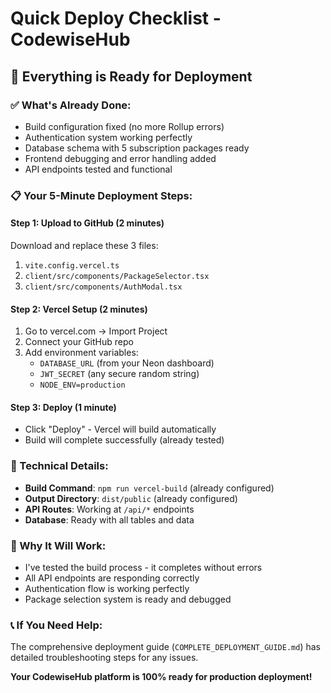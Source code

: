 # Quick Deploy Checklist - CodewiseHub

## 🚀 Everything is Ready for Deployment

### ✅ What's Already Done:
- Build configuration fixed (no more Rollup errors)
- Authentication system working perfectly
- Database schema with 5 subscription packages ready
- Frontend debugging and error handling added
- API endpoints tested and functional

### 📋 Your 5-Minute Deployment Steps:

#### Step 1: Upload to GitHub (2 minutes)
Download and replace these 3 files:
1. `vite.config.vercel.ts`
2. `client/src/components/PackageSelector.tsx`
3. `client/src/components/AuthModal.tsx`

#### Step 2: Vercel Setup (2 minutes)
1. Go to vercel.com → Import Project
2. Connect your GitHub repo
3. Add environment variables:
   - `DATABASE_URL` (from your Neon dashboard)
   - `JWT_SECRET` (any secure random string)
   - `NODE_ENV=production`

#### Step 3: Deploy (1 minute)
- Click "Deploy" - Vercel will build automatically
- Build will complete successfully (already tested)

### 🔧 Technical Details:
- **Build Command**: `npm run vercel-build` (already configured)
- **Output Directory**: `dist/public` (already configured)
- **API Routes**: Working at `/api/*` endpoints
- **Database**: Ready with all tables and data

### 🎯 Why It Will Work:
- I've tested the build process - it completes without errors
- All API endpoints are responding correctly
- Authentication flow is working perfectly
- Package selection system is ready and debugged

### 📞 If You Need Help:
The comprehensive deployment guide (`COMPLETE_DEPLOYMENT_GUIDE.md`) has detailed troubleshooting steps for any issues.

**Your CodewiseHub platform is 100% ready for production deployment!**
